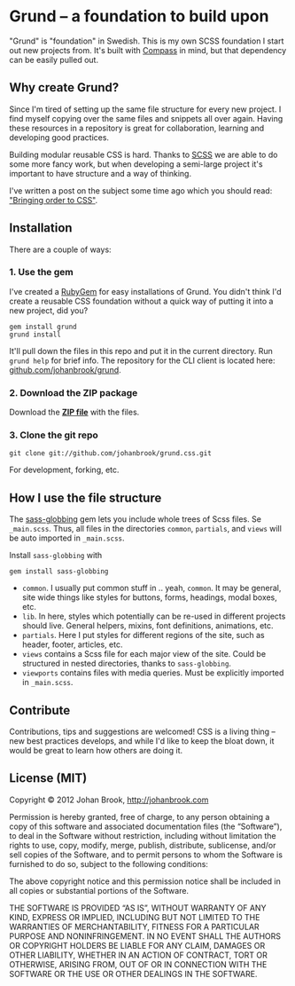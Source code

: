 # Grund – a foundation to build upon

"Grund" is "foundation" in Swedish. This is my own SCSS foundation I start out new projects from. It's built with [Compass](http://compass-style.org) in mind, but that dependency can be easily pulled out.

## Why create Grund?

Since I'm tired of setting up the same file structure for every new project. I find myself copying over the same files and snippets all over again. Having these resources in a repository is great for collaboration, learning and developing good practices.

Building modular reusable CSS is hard. Thanks to [SCSS](http://sass-lang.org) we are able to do some more fancy work, but when developing a semi-large project it's important to have structure and a way of thinking. 

I've written a post on the subject some time ago which you should read: ["Bringing order to CSS"](http://johanbrook.com/design/css/bringing-order-to-css/). 

## Installation

There are a couple of ways:

### 1. Use the gem

I've created a [RubyGem](http://rubygems.org) for easy installations of Grund. You didn't think I'd create a reusable CSS foundation without a quick way of putting it into a new project, did you?

	gem install grund
	grund install

It'll pull down the files in this repo and put it in the current directory. Run `grund help` for brief info. The repository for the CLI client is located here: [github.com/johanbrook/grund](https://github.com/johanbrook/grund).

### 2. Download the ZIP package

Download the **[ZIP file](https://github.com/johanbrook/grund.css/zipball/master)** with the files.

### 3. Clone the git repo

	git clone git://github.com/johanbrook/grund.css.git

For development, forking, etc.

## How I use the file structure

The [sass-globbing](https://github.com/chriseppstein/sass-globbing) gem lets you include whole trees of Scss files. Se `_main.scss`. Thus, all files in the directories `common`, `partials`, and `views` will be auto imported in `_main.scss`.

Install `sass-globbing` with

	gem install sass-globbing

- `common`. I usually put common stuff in .. yeah, `common`. It may be general, site wide things like styles for buttons, forms, headings, modal boxes, etc. 
- `lib`. In here, styles which potentially can be re-used in different projects should live. General helpers, mixins, font definitions, animations, etc.
- `partials`. Here I put styles for different regions of the site, such as header, footer, articles, etc.
- `views` contains a Scss file for each major view of the site. Could be structured in nested directories, thanks to `sass-globbing`.
- `viewports` contains files with media queries. Must be explicitly imported in `_main.scss`.

## Contribute

Contributions, tips and suggestions are welcomed! CSS is a living thing – new best practices develops, and while I'd like to keep the bloat down, it would be great to learn how others are doing it.

## License (MIT)

Copyright © 2012 Johan Brook, http://johanbrook.com

Permission is hereby granted, free of charge, to any person obtaining a copy of this software and associated documentation files (the “Software”), to deal in the Software without restriction, including without limitation the rights to use, copy, modify, merge, publish, distribute, sublicense, and/or sell copies of the Software, and to permit persons to whom the Software is furnished to do so, subject to the following conditions:

The above copyright notice and this permission notice shall be included in all copies or substantial portions of the Software.

THE SOFTWARE IS PROVIDED “AS IS”, WITHOUT WARRANTY OF ANY KIND, EXPRESS OR IMPLIED, INCLUDING BUT NOT LIMITED TO THE WARRANTIES OF MERCHANTABILITY, FITNESS FOR A PARTICULAR PURPOSE AND NONINFRINGEMENT. IN NO EVENT SHALL THE AUTHORS OR COPYRIGHT HOLDERS BE LIABLE FOR ANY CLAIM, DAMAGES OR OTHER LIABILITY, WHETHER IN AN ACTION OF CONTRACT, TORT OR OTHERWISE, ARISING FROM, OUT OF OR IN CONNECTION WITH THE SOFTWARE OR THE USE OR OTHER DEALINGS IN THE SOFTWARE.